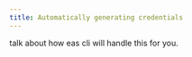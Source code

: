 ```yaml
---
title: Automatically generating credentials
---
```


talk about how eas cli will handle this for you.